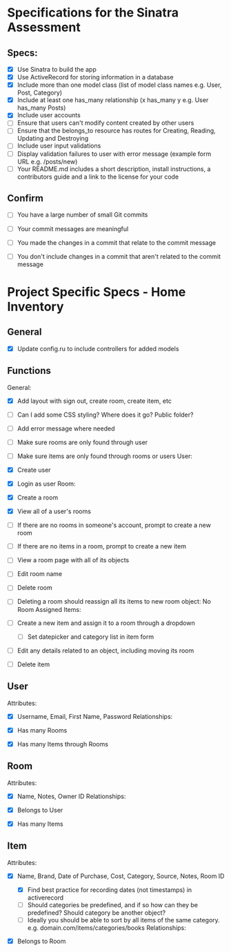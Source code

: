 # Specifications for the Sinatra Assessment

## Specs:
- [x] Use Sinatra to build the app
- [x] Use ActiveRecord for storing information in a database
- [x] Include more than one model class (list of model class names e.g. User, Post, Category)
- [x] Include at least one has_many relationship (x has_many y e.g. User has_many Posts)
- [x] Include user accounts
- [ ] Ensure that users can't modify content created by other users
- [ ] Ensure that the belongs_to resource has routes for Creating, Reading, Updating and Destroying
- [ ] Include user input validations
- [ ] Display validation failures to user with error message (example form URL e.g. /posts/new)
- [ ] Your README.md includes a short description, install instructions, a contributors guide and a link to the license for your code

## Confirm
- [ ] You have a large number of small Git commits
- [ ] Your commit messages are meaningful
- [ ] You made the changes in a commit that relate to the commit message
- [ ] You don't include changes in a commit that aren't related to the commit message



# Project Specific Specs - Home Inventory
## General
- [x] Update config.ru to include controllers for added models

## Functions
General:
- [x] Add layout with sign out, create room, create item, etc
- [ ] Can I add some CSS styling? Where does it go? Public folder?
- [ ] Add error message where needed
- [ ] Make sure rooms are only found through user
- [ ] Make sure items are only found through rooms or users
User:
- [x] Create user
- [x] Login as user
Room:
- [x] Create a room
- [x] View all of a user's rooms
- [ ] If there are no rooms in someone's account, prompt to create a new room
- [ ] If there are no items in a room, prompt to create a new item
- [ ] View a room page with all of its objects
- [ ] Edit room name
- [ ] Delete room
- [ ] Deleting a room should reassign all its items to new room object: No Room Assigned
Items:
- [ ] Create a new item and assign it to a room through a dropdown
	- [ ] Set datepicker and category list in item form
- [ ] Edit any details related to an object, including moving its room
- [ ] Delete item


## User
Attributes:
- [x] Username, Email, First Name, Password
Relationships:
- [x] Has many Rooms
- [x] Has many Items through Rooms 


## Room
Attributes:
- [x] Name, Notes, Owner ID
Relationships:
- [x] Belongs to User
- [x] Has many Items


## Item
Attributes:
- [x] Name, Brand, Date of Purchase, Cost, Category, Source, Notes, Room ID
	- [x] Find best practice for recording dates (not timestamps) in activerecord
	- [ ] Should categories be predefined, and if so how can they be predefined? Should category be another object?
	- [ ] Ideally you should be able to sort by all items of the same category. e.g. domain.com/items/categories/books
Relationships:
- [x] Belongs to Room

